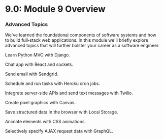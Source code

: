 # 9.0: Module 9 Overview

### **Advanced Topics**

We've learned the foundational components of software systems and how to build full-stack web applications. In this module we'll briefly explore advanced topics that will further bolster your career as a software engineer.

Learn Python MVC with Django.

Chat app with React and sockets.

Send email with Sendgrid.

Schedule and run tasks with Heroku cron jobs.

Integrate server-side APIs and send text messages with Twilio.

Create pixel graphics with Canvas.

Save structured data in the browser with Local Storage.

Animate elements with CSS animations.

Selectively specify AJAX request data with GraphQL.

